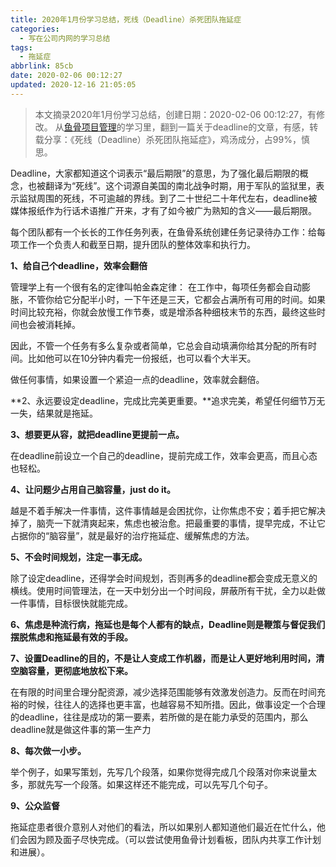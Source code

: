 ```yaml
---
title: 2020年1月份学习总结，死线（Deadline）杀死团队拖延症
categories:
  - 写在公司内网的学习总结
tags:
  - 拖延症
abbrlink: 85cb
date: 2020-02-06 00:12:27
updated: 2020-12-16 21:05:05
---
```


> 本文摘录2020年1月份学习总结，创建日期：2020-02-06 00:12:27，有修改。
> 从[鱼骨项目管理](http://www.yugusoft.com/)的学习里，翻到一篇关于deadline的文章，有感，转载分享：《死线（Deadline）杀死团队拖延症》，鸡汤成分，占99%，慎思。

Deadline，大家都知道这个词表示“最后期限”的意思，为了强化最后期限的概念，也被翻译为“死线”。这个词源自美国的南北战争时期，用于军队的监狱里，表示监狱周围的死线，不可逾越的界线。到了二十世纪二十年代左右，deadline被媒体报纸作为行话术语推广开来，才有了如今被广为熟知的含义——最后期限。

每个团队都有一个长长的工作任务列表，在鱼骨系统创建任务记录待办工作：给每项工作一个负责人和截至日期，提升团队的整体效率和执行力。

<!-- more -->

**1、给自己个deadline，效率会翻倍**

管理学上有一个很有名的定律叫帕金森定律： 在工作中，每项任务都会自动膨胀，不管你给它分配半小时，一下午还是三天，它都会占满所有可用的时间。如果时间比较充裕，你就会放慢工作节奏，或是增添各种细枝末节的东西，最终这些时间也会被消耗掉。

因此，不管一个任务有多么复杂或者简单，它总会自动填满你给其分配的所有时间。比如他可以在10分钟内看完一份报纸，也可以看个大半天。

做任何事情，如果设置一个紧迫一点的deadline，效率就会翻倍。

**2、永远要设定deadline，完成比完美更重要。**追求完美，希望任何细节万无一失，结果就是拖延。

**3、想要更从容，就把deadline更提前一点。**

在deadline前设立一个自己的deadline，提前完成工作，效率会更高，而且心态也轻松。

**4、让问题少占用自己脑容量，just do it。**

越是不着手解决一件事情，这件事情越是会困扰你，让你焦虑不安；着手把它解决掉了，脑壳一下就清爽起来，焦虑也被治愈。把最重要的事情，提早完成，不让它占据你的“脑容量”，就是最好的治疗拖延症、缓解焦虑的方法。

**5、不会时间规划，注定一事无成。**

除了设定deadline，还得学会时间规划，否则再多的deadline都会变成无意义的横线。使用时间管理法，在一天中划分出一个时间段，屏蔽所有干扰，全力以赴做一件事情，目标很快就能完成。

**6、焦虑是种流行病，拖延也是每个人都有的缺点，Deadline则是鞭策与督促我们摆脱焦虑和拖延最有效的手段。**

**7、设置Deadline的目的，不是让人变成工作机器，而是让人更好地利用时间，清空脑容量，更彻底地放松下来。**

在有限的时间里合理分配资源，减少选择范围能够有效激发创造力。反而在时间充裕的时候，往往人的选择也更丰富，也越容易不知所措。因此，做事设定一个合理的deadline，往往是成功的第一要素，若所做的是在能力承受的范围内，那么deadline就是做这件事的第一生产力

**8、每次做一小步。**

举个例子，如果写策划，先写几个段落，如果你觉得完成几个段落对你来说量太多，那就先写一个段落。如果这样还不能完成，可以先写几个句子。

**9、公众监督**

拖延症患者很介意别人对他们的看法，所以如果别人都知道他们最近在忙什么，他们会因为顾及面子尽快完成。（可以尝试使用鱼骨计划看板，团队内共享工作计划和进展）。
